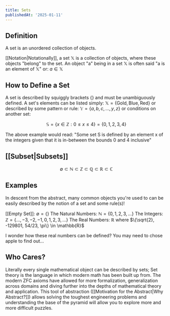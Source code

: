 ```yaml
---
title: Sets
publishedAt: '2025-01-11'
---
```


## Definition
A set is an unordered collection of objects. 

[[Notation|Notationally]], a set $\mathbb{X}$ is a collection of objects, where these objects "belong" to the set.
An object "a" being in a set $\mathbb{X}$ is often said "a is an element of $\mathbb{X}$" or: $a \in \mathbb{X}$

## How to Define a Set
A set is described by squiggly brackets $\{\}$ and must be unambiguously defined. 
A set's elements can be listed simply: $\mathbb{X} = \{\text{Gold}, \text{Blue}, \text{Red}\}$ 
or described by some pattern or rule: $\mathbb{Y}=\{a, b, c, \dots, y, z\}$
or conditions on another set: 

$$
\mathbb{S} = \{ x \in \mathbb{Z} : 0 \leq x \leq 4 \} = \{0,1,2,3,4\}
$$

The above example would read: "Some set S is defined by an element x of the integers given that it is in-between the bounds 0 and 4 inclusive"

## [[Subset|Subsets]]

$$
\emptyset \subset \mathbb{N} \subset \mathbb{Z} \subset \mathbb{Q} \subset \mathbb{R} \subset \mathbb{C}
$$

## Examples
In descent from the abstract, many common objects you're used to can be easily described by the notion of a set and some rule(s)!

[[Empty Set]]: $\emptyset=\{\}$
The Natural Numbers: $\mathbb{N} = \{0, 1, 2, 3, \dots \}$
The Integers: $\mathbb{Z} = \{\dots, -3, -2, -1, 0, 1, 2, 3, \dots \}$
The Real Numbers: $\mathbb{R}$ where $\{\sqrt{2}, -129801, 54/23, \pi\} \in \mathbb{R}$

I wonder how these real numbers can be defined? You may need to chose apple to find out...

## Who Cares?
Literally every single mathematical object can be described by sets; Set theory is the language in which modern math has been built up from. The modern ZFC axioms have allowed for more formalization, generalization across domains and diving further into the depths of mathematical theory and application. This tool of abstraction ([[Motivation for the Abstract|Why Abstract?]]) allows solving the toughest engineering problems and understanding the base of the pyramid will allow you to explore more and more difficult puzzles.